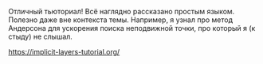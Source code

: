 Отличный тьюториал! Всё наглядно рассказано простым языком. Полезно даже вне контекста темы. Например, я узнал про метод Андерсона для ускорения поиска неподвижной точки, про который я (к стыду) не слышал.

https://implicit-layers-tutorial.org/